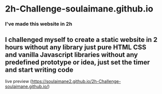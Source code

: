 # 2h-Challenge-soulaimane.github.io
### I've made this website in 2h

 ## I challenged myself to create a static website in 2 hours without any library just pure HTML CSS and vanilla Javascript libraries without any predefined prototype or idea, just set the timer and start writing code
 
 
 live preview (https://soulaimane2.github.io/2h-Challenge-soulaimane.github.io/)
